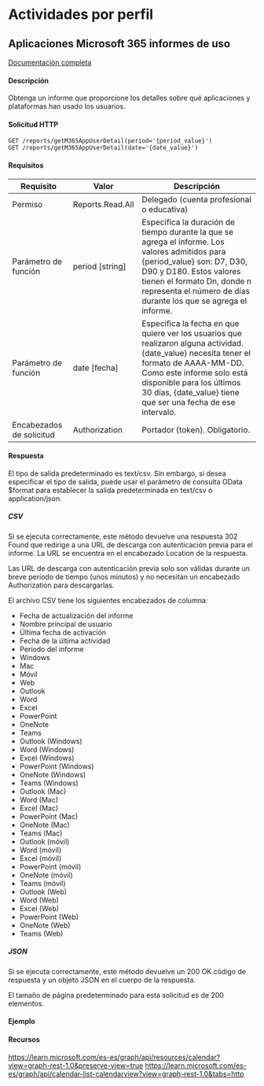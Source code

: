 # Actividades por perfil
## Aplicaciones Microsoft 365 informes de uso
[Documentación completa](https://learn.microsoft.com/es-es/graph/api/reportroot-getm365appuserdetail?view=graph-rest-1.0&tabs=http)
#### Descripción

Obtenga un informe que proporcione los detalles sobre qué aplicaciones y plataformas han usado los usuarios.

#### Solicitud HTTP
```
GET /reports/getM365AppUserDetail(period='{period_value}')
GET /reports/getM365AppUserDetail(date='{date_value}') 
```
#### Requisitos

| Requisito  | Valor | Descripción |
| -----------| ----- | ----------- |
| Permiso |  Reports.Read.All | Delegado (cuenta profesional o educativa) |
| Parámetro de función  | period [string]   |  Especifica la duración de tiempo durante la que se agrega el informe. Los valores admitidos para {period_value} son: D7, D30, D90 y D180. Estos valores tienen el formato Dn, donde n representa el número de días durante los que se agrega el informe.   |
| Parámetro de función | date [fecha] | Especifica la fecha en que quiere ver los usuarios que realizaron alguna actividad. {date_value} necesita tener el formato de AAAA-MM-DD. Como este informe solo está disponible para los últimos 30 días, {date_value} tiene que ser una fecha de ese intervalo. |
| Encabezados de solicitud | Authorization | Portador {token}. Obligatorio. | 

#### Respuesta
El tipo de salida predeterminado es text/csv. Sin embargo, si desea especificar el tipo de salida, puede usar el parámetro de consulta OData $format para establecer la salida predeterminada en text/csv o application/json. 
##### CSV
Si se ejecuta correctamente, este método devuelve una respuesta 302 Found que redirige a una URL de descarga con autenticación previa para el informe. La URL se encuentra en el encabezado Location de la respuesta.

Las URL de descarga con autenticación previa solo son válidas durante un breve período de tiempo (unos minutos) y no necesitan un encabezado Authorization para descargarlas.

El archivo CSV tiene los siguientes encabezados de columna:

+ Fecha de actualización del informe
+ Nombre principal de usuario
+ Última fecha de activación
+ Fecha de la última actividad
+ Período del informe
+ Windows
+ Mac
+ Móvil
+ Web
+ Outlook
+ Word
+ Excel
+ PowerPoint
+ OneNote
+ Teams
+ Outlook (Windows)
+ Word (Windows)
+ Excel (Windows)
+ PowerPoint (Windows)
+ OneNote (Windows)
+ Teams (Windows)
+ Outlook (Mac)
+ Word (Mac)
+ Excel (Mac)
+ PowerPoint (Mac)
+ OneNote (Mac)
+ Teams (Mac)
+ Outlook (móvil)
+ Word (móvil)
+ Excel (móvil)
+ PowerPoint (móvil)
+ OneNote (móvil)
+ Teams (móvil)
+ Outlook (Web)
+ Word (Web)
+ Excel (Web)
+ PowerPoint (Web)
+ OneNote (Web)
+ Teams (Web)
##### JSON
Si se ejecuta correctamente, este método devuelve un 200 OK código de respuesta y un objeto JSON en el cuerpo de la respuesta.

El tamaño de página predeterminado para esta solicitud es de 200 elementos.
#### Ejemplo

#### Recursos
https://learn.microsoft.com/es-es/graph/api/resources/calendar?view=graph-rest-1.0&preserve-view=true
https://learn.microsoft.com/es-es/graph/api/calendar-list-calendarview?view=graph-rest-1.0&tabs=http
